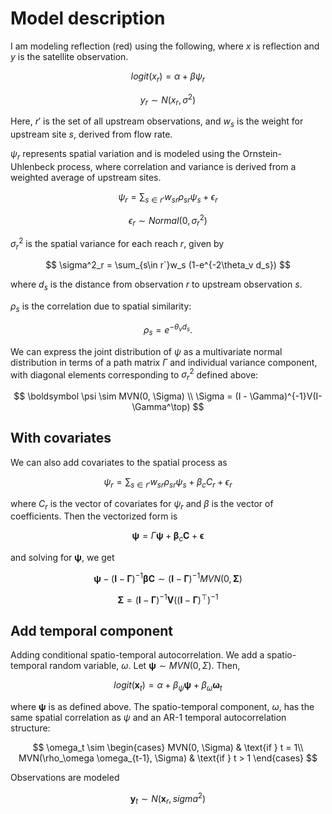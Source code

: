 # Model description

I am modeling reflection (red) using the following, where $x$ is reflection and 
$y$ is the satellite observation. 

$$
logit(x_r) = \alpha + \beta\psi_r
$$

$$
y_r \sim N(x_r, \sigma^2)
$$


Here, $r'$ is the set of all upstream observations, and $w_s$ is the weight for 
upstream site $s$, derived from flow rate.

$\psi_r$ represents spatial variation and is modeled using the Ornstein-Uhlenbeck 
process, where correlation and variance is derived from a weighted average of 
upstream sites.

$$
\psi_r = \sum_{s\in r'}w_{sr}\rho_{sr}\psi_s + \epsilon_r
$$

$$
\epsilon_r \sim Normal(0, \sigma^2_r) 
$$

$\sigma^2_r$ is the spatial variance for each reach $r$, given by

$$
\sigma^2_r = \sum_{s\in r`}w_s (1-e^{-2\theta_v d_s})
$$

where $d_s$ is the distance from observation $r$ to upstream observation $s$.

$\rho_s$ is the correlation due to spatial similarity:

$$
\rho_s = e^{-\theta_v d_s}.
$$

We can express the joint distribution of $\psi$ as a multivariate normal distribution 
in terms of a path matrix $\Gamma$ and individual variance component, with diagonal 
elements corresponding to $\sigma^2_r$ defined above: 

$$
\boldsymbol \psi \sim MVN(0, \Sigma) \\
\Sigma  = (I - \Gamma)^{-1}V(I-\Gamma^\top)
$$

## With covariates

We can also add covariates to the spatial process as 

$$
\psi_r = \sum_{s\in r'}w_{sr}\rho_{sr}\psi_s + \beta_c C_r + \epsilon_r
$$

where $C_r$ is the vector of covariates for $\psi_r$ and $\beta$ is the vector of 
coefficients. Then the vectorized form is 

$$
\boldsymbol \psi = \Gamma \boldsymbol \psi + \boldsymbol \beta_c \boldsymbol C +\boldsymbol \epsilon 
$$

and solving for $\boldsymbol \psi$, we get

$$
\boldsymbol \psi - (\boldsymbol I - \boldsymbol \Gamma)^{-1}\boldsymbol \beta \boldsymbol C  \sim (\boldsymbol I - \boldsymbol \Gamma)^{-1}MVN(0, \boldsymbol \Sigma)
$$

$$
\boldsymbol \Sigma  = (\boldsymbol I - \boldsymbol \Gamma)^{-1}\boldsymbol V((\boldsymbol I- \boldsymbol \Gamma)^\top)^{-1}
$$



## Add temporal component

Adding conditional spatio-temporal autocorrelation.
We add a spatio-temporal random variable, $\omega$. 
Let $\boldsymbol{\psi} \sim MVN(0, \Sigma)$. Then, 

$$
logit(\boldsymbol{x}_t) = \alpha + \beta_\psi\boldsymbol{\psi} + \beta_\omega\boldsymbol{\omega}_t
$$

where $\boldsymbol \psi$ is as defined above. The spatio-temporal component, 
$\omega$, has the same spatial correlation as $\psi$ and an AR-1 temporal 
autocorrelation structure: 

$$
\omega_t \sim     \begin{cases}
        MVN(0, \Sigma) & \text{if } t = 1\\
        MVN(\rho_\omega \omega_{t-1}, \Sigma) & \text{if } t > 1
    \end{cases}
$$

Observations are modeled

$$
\boldsymbol y_t \sim N(\boldsymbol x_r, sigma^2)
$$

